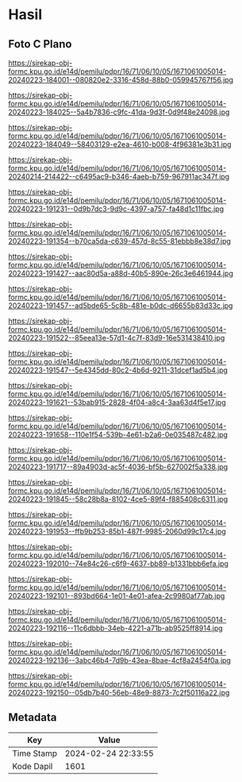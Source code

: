# Hasil

## Foto C Plano

https://sirekap-obj-formc.kpu.go.id/e14d/pemilu/pdpr/16/71/06/10/05/1671061005014-20240223-184001--080820e2-3316-458d-88b0-059945767f56.jpg

https://sirekap-obj-formc.kpu.go.id/e14d/pemilu/pdpr/16/71/06/10/05/1671061005014-20240223-184025--5a4b7836-c9fc-41da-9d3f-0d9f48e24098.jpg

https://sirekap-obj-formc.kpu.go.id/e14d/pemilu/pdpr/16/71/06/10/05/1671061005014-20240223-184049--58403129-e2ea-4610-b008-4f96381e3b31.jpg

https://sirekap-obj-formc.kpu.go.id/e14d/pemilu/pdpr/16/71/06/10/05/1671061005014-20240214-214422--c6495ac9-b346-4aeb-b759-967911ac347f.jpg

https://sirekap-obj-formc.kpu.go.id/e14d/pemilu/pdpr/16/71/06/10/05/1671061005014-20240223-191231--0d9b7dc3-9d9c-4397-a757-fa48d1c11fbc.jpg

https://sirekap-obj-formc.kpu.go.id/e14d/pemilu/pdpr/16/71/06/10/05/1671061005014-20240223-191354--b70ca5da-c639-457d-8c55-81ebbb8e38d7.jpg

https://sirekap-obj-formc.kpu.go.id/e14d/pemilu/pdpr/16/71/06/10/05/1671061005014-20240223-191427--aac80d5a-a88d-40b5-890e-26c3e6461944.jpg

https://sirekap-obj-formc.kpu.go.id/e14d/pemilu/pdpr/16/71/06/10/05/1671061005014-20240223-191457--ad5bde65-5c8b-481e-b0dc-d6655b83d33c.jpg

https://sirekap-obj-formc.kpu.go.id/e14d/pemilu/pdpr/16/71/06/10/05/1671061005014-20240223-191522--85eea13e-57d1-4c7f-83d9-16e531438410.jpg

https://sirekap-obj-formc.kpu.go.id/e14d/pemilu/pdpr/16/71/06/10/05/1671061005014-20240223-191547--5e4345dd-80c2-4b6d-9211-31dcef1ad5b4.jpg

https://sirekap-obj-formc.kpu.go.id/e14d/pemilu/pdpr/16/71/06/10/05/1671061005014-20240223-191621--53bab915-2828-4f04-a8c4-3aa63d4f5e17.jpg

https://sirekap-obj-formc.kpu.go.id/e14d/pemilu/pdpr/16/71/06/10/05/1671061005014-20240223-191658--110e1f54-539b-4e61-b2a6-0e035487c482.jpg

https://sirekap-obj-formc.kpu.go.id/e14d/pemilu/pdpr/16/71/06/10/05/1671061005014-20240223-191717--89a4903d-ac5f-4036-bf5b-627002f5a338.jpg

https://sirekap-obj-formc.kpu.go.id/e14d/pemilu/pdpr/16/71/06/10/05/1671061005014-20240223-191845--58c28b8a-8102-4ce5-89f4-f885408c6311.jpg

https://sirekap-obj-formc.kpu.go.id/e14d/pemilu/pdpr/16/71/06/10/05/1671061005014-20240223-191953--ffb9b253-85b1-487f-9985-2060d99c17c4.jpg

https://sirekap-obj-formc.kpu.go.id/e14d/pemilu/pdpr/16/71/06/10/05/1671061005014-20240223-192010--74e84c26-c6f9-4637-bb89-b1331bbb6efa.jpg

https://sirekap-obj-formc.kpu.go.id/e14d/pemilu/pdpr/16/71/06/10/05/1671061005014-20240223-192101--893bd664-1e01-4e01-afea-2c9980af77ab.jpg

https://sirekap-obj-formc.kpu.go.id/e14d/pemilu/pdpr/16/71/06/10/05/1671061005014-20240223-192116--11c6dbbb-34eb-4221-a71b-ab9525ff8914.jpg

https://sirekap-obj-formc.kpu.go.id/e14d/pemilu/pdpr/16/71/06/10/05/1671061005014-20240223-192136--3abc46b4-7d9b-43ea-8bae-4cf8a2454f0a.jpg

https://sirekap-obj-formc.kpu.go.id/e14d/pemilu/pdpr/16/71/06/10/05/1671061005014-20240223-192150--05db7b40-56eb-48e9-8873-7c2f50116a22.jpg


## Metadata

| Key        | Value               |
| ---------- | ------------------- |
| Time Stamp | 2024-02-24 22:33:55 |
| Kode Dapil | 1601                |



